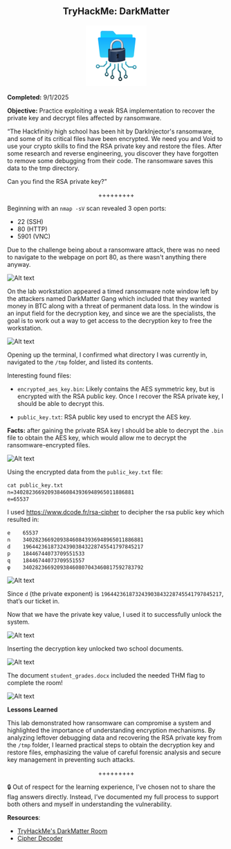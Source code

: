 **<p align="center">TryHackMe: DarkMatter</p>**
---

<p align="center">
<img
src="https://github.com/chaiexe/TryHackMe-Write-ups/blob/main/Red-Team/DarkMatter/Images/Room%20Icon.png" alt="image alt" width="140" />
</p>

**Completed:** 9/1/2025 

**Objective:** Practice exploiting a weak RSA implementation to recover the private key and decrypt files affected by ransomware.

“The Hackfinitiy high school has been hit by DarkInjector's ransomware, and some of its critical files have been encrypted. We need you and Void to use your crypto skills to find the RSA private key and restore the files. After some research and reverse engineering, you discover they have forgotten to remove some debugging from their code. The ransomware saves this data to the tmp directory.

Can you find the RSA private key?”

<p align="center">+++++++++</p>

Beginning with an `nmap -sV` scan revealed 3 open ports:
- 22 (SSH)
- 80 (HTTP)
- 5901 (VNC)

Due to the challenge being about a ransomware attack, there was no need to navigate to the webpage on port 80, as there wasn't anything there anyway.

![Alt text](1)

On the lab workstation appeared a timed ransomware note window left by the attackers named DarkMatter Gang which included that they wanted money in BTC along with a threat of permanent data loss.
In the window is an input field for the decryption key, and since we are the specialists, the goal is to work out a way to get access to the decryption key to free the workstation.

![Alt text](2)

Opening up the terminal, I confirmed what directory I was currently in, navigated to the `/tmp` folder, and listed its contents.

Interesting found files:
- `encrypted_aes_key.bin`: Likely contains the AES symmetric key, but is encrypted with the RSA public key. Once I recover the RSA private key, I should be able to decrypt this.

- `public_key.txt`: RSA public key used to encrypt the AES key.


**Facts:** after gaining the private RSA key I should be able to decrypt the `.bin` file to obtain the AES key, which would allow me to decrypt the ransomware-encrypted files.

![Alt text](3)

Using the encrypted data from the `public_key.txt` file: 

```
cat public_key.txt 
n=340282366920938460843936948965011886881
e=65537
```

I used https://www.dcode.fr/rsa-cipher to decipher the rsa public key which resulted in:

```
e    65537
n    340282366920938460843936948965011886881
d    196442361873243903843228745541797845217
p    18446744073709551533
q    18446744073709551557
φ    340282366920938460807043460817592783792
```

![Alt text](4)

Since `d` (the private exponent) is `196442361873243903843228745541797845217`, that’s our ticket in.

Now that we have the private key value, I used it to successfully unlock the system.

![Alt text](5)

Inserting the decryption key unlocked two school documents.

![Alt text](6)

The document `student_grades.docx` included the needed THM flag to complete the room!

![Alt text](7)

**Lessons Learned**

This lab demonstrated how ransomware can compromise a system and highlighted the importance of understanding encryption mechanisms. By analyzing leftover debugging data and recovering the RSA private key from the `/tmp` folder, I learned practical steps to obtain the decryption key and restore files, emphasizing the value of careful forensic analysis and secure key management in preventing such attacks.

<p align="center">+++++++++</p>

🔒 Out of respect for the learning experience, I’ve chosen not to share the flag answers directly. Instead, I’ve documented my full process to support both others and myself in understanding the vulnerability.

**Resources**:
- [TryHackMe's DarkMatter Room](https://tryhackme.com/room/hfb1darkmatter)
- [Cipher Decoder](https://www.dcode.fr/rsa-cipher)
